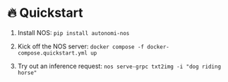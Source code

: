 # 🔥 Quickstart

1) Install NOS: `pip install autonomi-nos`

2) Kick off the NOS server: `docker compose -f docker-compose.quickstart.yml up`

3) Try out an inference request:
`nos serve-grpc txt2img -i "dog riding horse"`